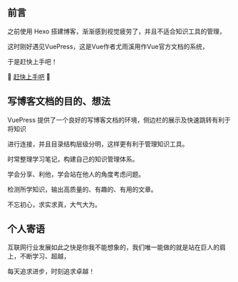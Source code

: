 
## 前言

之前使用 Hexo 搭建博客，渐渐感到视觉疲劳了，并且不适合知识工具的管理，

这时刚好遇见VuePress，这是Vue作者尤雨溪用作Vue官方文档的系统，

于是赶快上手吧！

:tada: [赶快上手吧](/guide/notes/01) :tada:


## 写博客文档的目的、想法 <Badge text="目的" type="warn"/><Badge text="想法" type="tip"/>

VuePress 提供了一个良好的写博客文档的环境，侧边栏的展示及快速跳转有利于将知识

进行连接，并且目录结构层级分明，这样更有利于管理知识工具。

时常整理学习笔记，构建自己的知识管理体系。<Badge text="目的" type="warn"/>

学会分享、利他，学会站在他人的角度考虑问题。<Badge text="目的" type="warn"/>

检测所学知识，输出高质量的、有趣的、有用的文章。<Badge text="目的" type="warn"/>

不忘初心，求实求真，大气大为。<Badge text="想法" type="tip"/>

## 个人寄语

互联网行业发展如此之快是你我不能想象的，我们唯一能做的就是站在巨人的肩上，不断学习、超越，

每天追求进步，时刻追求卓越！